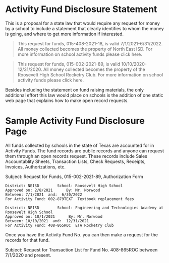 # Activity Fund Disclosure Statement
This is a proposal for a state law that would require any request for money by a school to include a statement
that clearly identifies to whom the money is going, and where to get more information if interested.  

> This request for funds, 015-408-2021-18, is valid 7/1/2021-6/31/2022.  All money collected
> becomes the property of North East ISD.  For more information on school activity funds please click here.


> This request for funds, 015-002-2021-89, is valid 10/10/2020-12/31/2020.  All money collected
> becomes the property of the Roosevelt High School Rocketry Club.  For more information on school activity funds please click here.

Besides including the statement on fund raising materials, the only additional effort this law would place on schools is the addition 
of one static web page that explains how to make open record requests.

# Sample Activity Fund Disclosure Page

All funds collected by schools in the state of Texas are accounted for in Activity Funds.  The fund records are public records
and anyone can request them through an open records request.  These records include Sales Accountablity Sheets, Transaction Lists,
Check Requests, Receipts, Invoices, Authorizations, etc.

Subject: Request for Funds, 015-002-2021-89, Authorization Form

````Authorization Form, ID No. 015-002-2021-89
District: NEISD        School: Roosevelt High School
Approved on: 2/8/2021      By: Mr. Norwood
Between: 7/1/2021  and:  6/30/2022
For Activity Fund: 002-879TEXT  Textbook replacement fees
````

````Authorization Form, ID No. 015-408-2021-18
District: NEISD        School: Engineering and Technologies Academy at Roosevelt High School
Approved on: 10/1/2021      By: Mr. Norwood
Between: 10/10/2021  and:  12/31/2021
For Activity Fund: 408-865ROC  ETA Rocketry Club
````

Once you have the Activity Fund No. you can then make a request for the records for that fund.

Subject: Request for Transaction List for Fund No. 408-865ROC between 7/1/2020 and present.

